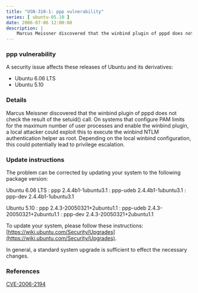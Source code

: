 ```yaml
---
title: "USN-310-1: ppp vulnerability"
series: [ ubuntu-05.10 ]
date: 2006-07-06 12:00:00
description: |
    Marcus Meissner discovered that the winbind plugin of pppd does not check the result of the setuid() call. On systems that configure PAM limits for the maximum number of user processes and enable the winbind plugin, a local attacker could exploit this to execute the winbind NTLM authentication helper as root. Depending on the local winbind configuration, this could potentially lead to privilege escalation.
--- 
```

 
### ppp vulnerability

A security issue affects these releases of Ubuntu and its derivatives:

* Ubuntu 6.06 LTS
* Ubuntu 5.10

### Details

Marcus Meissner discovered that the winbind plugin of pppd does not check the result of the setuid() call. On systems that configure PAM limits for the maximum number of user processes and enable the winbind plugin, a local attacker could exploit this to execute the winbind NTLM authentication helper as root. Depending on the local winbind configuration, this could potentially lead to privilege escalation.

### Update instructions

The problem can be corrected by updating your system to the following package version:

Ubuntu 6.06 LTS
 : ppp <span>2.4.4b1-1ubuntu3.1</span>
 : ppp-udeb <span>2.4.4b1-1ubuntu3.1</span>
 : ppp-dev <span>2.4.4b1-1ubuntu3.1</span>

Ubuntu 5.10
 : ppp <span>2.4.3-20050321+2ubuntu1.1</span>
 : ppp-udeb <span>2.4.3-20050321+2ubuntu1.1</span>
 : ppp-dev <span>2.4.3-20050321+2ubuntu1.1</span>

To update your system, please follow these instructions: [https://wiki.ubuntu.com/Security/Upgrades](https://wiki.ubuntu.com/Security/Upgrades).

In general, a standard system upgrade is sufficient to effect the necessary changes.

### References

 [CVE-2006-2194](http://people.ubuntu.com/~ubuntu-security/cve/CVE-2006-2194)
 
